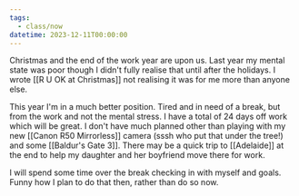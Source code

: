 ```yaml
---
tags:
  - class/now
datetime: 2023-12-11T00:00:00
---
```

Christmas and the end of the work year are upon us. Last year my mental state was poor though I didn't fully realise that until after the holidays. I wrote [[R U OK at Christmas]] not realising it was for me more than anyone else.

This year I'm in a much better position. Tired and in need of a break, but from the work and not the mental stress. I have a total of 24 days off work which will be great. I don't have much planned other than playing with my new [[Canon R50 Mirrorless]] camera (sssh who put that under the tree!) and some [[Baldur's Gate 3]]. There may be a quick trip to [[Adelaide]] at the end to help my daughter and her boyfriend move there for work.

I will spend some time over the break checking in with myself and goals. Funny how I plan to do that then, rather than do so now. 